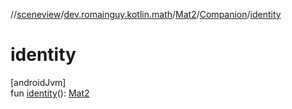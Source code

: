 //[sceneview](../../../../index.md)/[dev.romainguy.kotlin.math](../../index.md)/[Mat2](../index.md)/[Companion](index.md)/[identity](identity.md)

# identity

[androidJvm]\
fun [identity](identity.md)(): [Mat2](../index.md)
